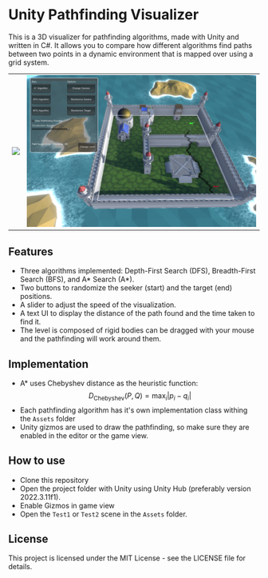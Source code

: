 # Unity Pathfinding Visualizer

This is a 3D visualizer for pathfinding algorithms, made with Unity and written in C#. It allows you to compare how different algorithms find paths between two points in a dynamic environment that is mapped over using a grid system.
 <table>
    <tr>
      <td>
        <img src="https://raw.githubusercontent.com/Oprescu/Unity-Pathfinding-Visualizer/main/Images/Animation.gif" width="550">
      </td>
      <td>
        <img src="https://raw.githubusercontent.com/Oprescu/Unity-Pathfinding-Visualizer/main/Images/1.png" width="500">
      </td>
    </tr>
  </table>


## Features

- Three algorithms implemented: Depth-First Search (DFS), Breadth-First Search (BFS), and A* Search (A*).
- Two buttons to randomize the seeker (start) and the target (end) positions.
- A slider to adjust the speed of the visualization.
- A text UI to display the distance of the path found and the time taken to find it.
- The level is composed of rigid bodies can be dragged with your mouse and the pathfinding will work around them.

## Implementation
- A* uses Chebyshev distance as the heuristic function:
$$D_{\text{Chebyshev}}(P,Q) = \max_{i} |p_i - q_i|$$
- Each pathfinding algorithm has it's own implementation class withing the `Assets` folder
- Unity gizmos are used to draw the pathfinding, so make sure they are enabled in the editor or the game view.

## How to use

- Clone this repository
- Open the project folder with Unity using Unity Hub (preferably version 2022.3.11f1).
- Enable Gizmos in game view
- Open the `Test1` or `Test2` scene in the `Assets` folder.

## License

This project is licensed under the MIT License - see the LICENSE file for details.
